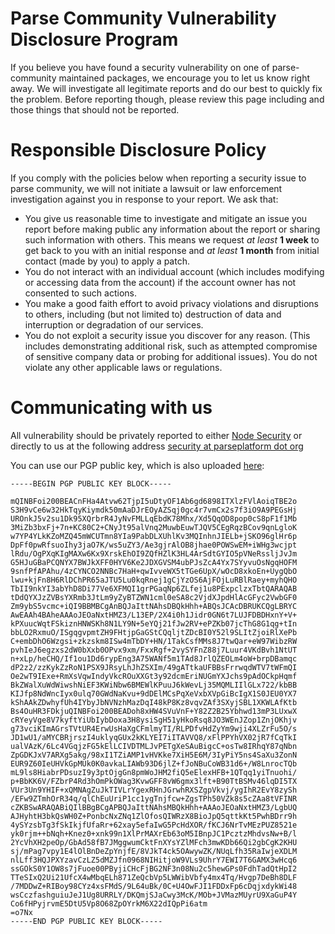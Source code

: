 # Parse Community Vulnerability Disclosure Program
If you believe you have found a security vulnerability on one of parse-community maintained packages,
we encourage you to let us know right away. 
We will investigate all legitimate reports and do our best to quickly fix the problem. 
Before reporting though, please review this page including and those things that should not be reported.

# Responsible Disclosure Policy
If you comply with the policies below when reporting a security issue to parse community, 
we will not initiate a lawsuit or law enforcement investigation against you in response to your report.
We ask that: 

- You give us reasonable time to investigate and mitigate an issue you report before making public any information about the report or sharing such information with others. This means we request _at least_ **1 week** to get back to you with an initial response and _at least_ **1 month** from initial contact (made by you) to apply a patch.
- You do not interact with an individual account (which includes modifying or accessing data from the account) if the account owner has not consented to such actions.
- You make a good faith effort to avoid privacy violations and disruptions to others, including (but not limited to) destruction of data and interruption or degradation of our services.
- You do not exploit a security issue you discover for any reason. (This includes demonstrating additional risk, such as attempted compromise of sensitive company data or probing for additional issues). You do not violate any other applicable laws or regulations.

# Communicating with us

All vulnerability should be privately reported to either [Node Security](https://nodesecurity.io/report) or directly to us at the following address [security at parseplatform dot org](mailto:security@parseplatform.org)

You can use our PGP public key, which is also uploaded [here](hkp://pgp.mit.edu):

```
-----BEGIN PGP PUBLIC KEY BLOCK-----

mQINBFoi200BEACnFHa4Atvw62TjpI5uDtyOF1Ab6gd6898ITXlzFVlAoiqTBE2o
S3H9vCe6w32HkTqyKiymdk50mAaDJrEOyAZSqj0gc4r7vmCx2s7f3iO9A9PEGsHj
UROnkJ5v2su1Dk95XQrbrR4JyNvFMLLqEbdK78Mhx/Xd5QqOD8pop0cS8pF1f1Mb
3MiZb3bxFj+7n+KC80C2+CNyJt95alVnq2MuwbEuwTJQV5CEgRqzBCov9qnLgloK
w7YP4YLkKZoMZQ45mWCUTmn8YIa9PabDLXUhlKv3MQInhnJIELb+jSKO96glHr6p
DpFf0pwRfsuoIhy3jaO7K/ws5uZY3/Ae3gjrAlOB8jhae0POWSwEM+iWHg3wcjpt
lRdu/OgPXqKIgMAXw6Kx9XrskEhOI9ZQfHZlK3HL4ArSdtGYIO5pVNeRssljJvJm
G5HJuGBaPCQNYX7BWJkXFF0HYV6Ke2JDXGVSM4ubPJsZcA4Yx7SYyvuOsNgqHOFM
9snfPfAPAhu/4zCYNCO2NNBc7HaH+qwIvveWX5tTGe6UpX/wOcD8xkoEn+UygQbO
lwu+kjFn8H6RlDChPR65aJTU5Lu0kqRnej1gCjYzOS6AjFOjLuRBlRaey+myhQHO
TbII9nkYI3abYhD8Di77Ve6XFMQI1grPGaqNp6ZLfej1u8PExpclzxTbtQARAQAB
tDdQYXJzZVBsYXRmb3JtLm9yZyBTZWN1cml0eSA8c2VjdXJpdHlAcGFyc2VwbGF0
Zm9ybS5vcmc+iQI9BBMBCgAnBQJaIttNAhsDBQkHhh+ABQsJCAcDBRUKCQgLBRYC
AwEAAh4BAheAAAoJEOaNxtHMZ3/L13EP/2X4i0h1Jidr0GN6t7LUJFDBDHxnY+V+
kPXuucWqtFSkiznHNWSKh8N1LY9N+5eYQj21fJw2RV+ePZKb07jcThG8G1qg+tIn
bbLO2RxmuO/ISgqgvpmtZH9FHtjpGaGStCQqljtZDcBI0Y52l9SLItZjoiRlXePb
C+embDhO6Wzgsi+zkzskm8ISw4mTbDY+HN/1TakCsfMMs8J7twQar+eW97WibzRW
pvhIeJ6egzxs2dW0bXxb0OPvx9xm/FxxRgf+2vySYFnZ88j7Luur4VKdBvh1NtUT
n+xLp/heCHQ/If1ou1Dd6rypEng3A75WANf5m1TAd8JrlQZEOLm4oW+brpDBamqc
dP2z2/zzKykZzRoN1PSX9JRsyLhJhZSXIm/49gATtkaUFBBsFrrwqdWTV7tWFmQI
Oe2wT9IExe+RmXsVqwIndyVkcROuXXGt3y92dcmEriNUGmYXJchs9pAdOCkpHqmf
BkZWalXuWdWiwshNiEF3KWiNbw6BMEWlKPuuJ6kWevLj35MQMLIIlGLx722/kbBB
KIJfp8NdWncIyx0ulq70GWdNaKvu+9dDElMCsPqXeVxbXVpGiBcIgX1S0JEU0YX7
kShAAkZDwhyfUh4IYbyJbNVNzhMazDqI48kP8Kz8vqvZAf3SXyjSBL1XKWLAfKtb
Bs4OuHR3FDkjuQINBFoi200BEADoh8xHW4SVuVnF+Y82Z2B25Ybhwd13mP3LUxwX
cRYeyVge8V7kyftYiUbIybDoxa3H8ysiSgH51yHkoRsq8JO3WEnJZop1ZnjOKhjv
g73vciKImAGrsTVtUR4ErwUsHaXgCFmlmyTI/RLPDfvHdZyYm9wji4XLZrFu5O/s
JD1wU1/aMYCBRjrszI4uklyqGUx2kKLYEI7iITAVVQ8/xFlPPYhVX02jR7fCqTkI
ualVAzK/6Lc4VGqjzFG5kElLCIVDTMLJvPETgXeSAuBigcC+osTw8IRhqY87qNbn
ZpGDKJxV7ARXg5akg/98xI1TZiAMP1vHVKke7XiH5E6M/3IyPiY5ns4SaXu3ZonN
EUR9Z60IeUHVkGpMUk0K0avkaLIAWb93D6jlZ+fJoNBuCoWB31d6+/W8LnrocTQb
mL9ls8HiabrPDsuzI9y3ptOjgGn8pmWoJHM2fiQ5eElexHFB+1QTqq1yiTnuohi/
p+BbKK6V/FZbrP4Rd3hOmPkOWag3KvwGFF8vW6gmx3lft+B90TtBSMv46lqDI5TX
VUr3Un9YHIF+xQMNAgZuJkTIVLrYgexRHnJGrwhRXSZgpVkvj/ygIhR2EvY8zySh
/EFw9ZTmhOrR34q/qlChEuUriP1cc1ygTnjfcw+ZgsTPh50VZk8s5cZAa8tVFINR
cZKBSwARAQABiQIlBBgBCgAPBQJaIttNAhsMBQkHhh+AAAoJEOaNxtHMZ3/LgbUQ
AJHyhtH3bkQsWH0Z+PonbcNxZNq1ZlOfosQIWRzX8BioJpQ5qttkKt5PwhBDrr9h
4ySYzsbTg3fSkIkjfUfaRr+62xay5efaIwG5PcHdXOR/fKCJ6NrTvMEzPUZ8521e
yk0rjm++bNqh+Knez0+xnk99n1XlPrMAXrEb63oM5IBnpJC1PcztzMhdvsNw+B/l
2YcVhXH2peOp/GbAd58fB7JMggwumCktFnXYsYZlMFch3mwKDb66Qi2gbCgK2KHU
sj/mPag7vpy1E4lOlBnDeZpYnjfE/8VJkT4ck5OAwywZK/NUqLfh35RaIwjeXDLM
nlLff3HQJPXYzavCzLZ5dMZJfn0968NIHitjoW9VLs9UhrY7EWI7T6GAMX3wHcq6
ssGOkS0Y1OW8s7jFuoe00PByjiCHcFjBG2NF3n08Nu2c5hewGPs0FdhTadQtHpI2
TTeSIxQ2Ui21UfcX4wMbqELh871ZeQcbVp5LWWibVbfy4mx4Tq/Hvgp7DeBh8DLF
/7MDDwZ+RIBoy98CYz4xsFMdS/9L64uBk/0C+U4OwFJI1FDDxFp6cDqjxdykWi48
wsCczfashguiuJeJ1Ug8URRLY/DKQmjSJaCwy3McK/MOb+JVMazMUyrU9XaGuP4Y
Co6fHPyjrvmE5DtU5Vp8O68ZpOYrkM6X22dIQpPi6atm
=o7Nx
-----END PGP PUBLIC KEY BLOCK-----
```
